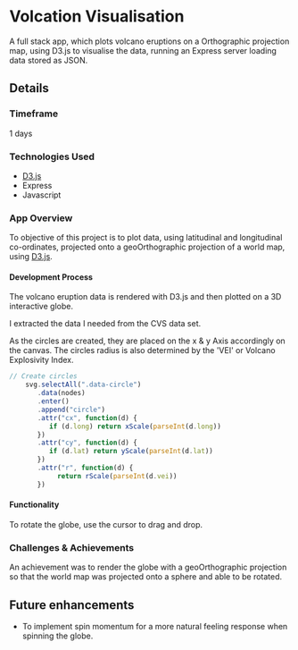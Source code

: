 # Volcation Visualisation

A full stack app, which plots volcano eruptions on a Orthographic projection map, using D3.js to visualise the data, running an Express server loading data stored as JSON.

## Details

### Timeframe

1 days

### Technologies Used

* [D3.js](https://d3js.org/)
* Express
* Javascript

### App Overview

To objective of this project is to plot data, using latitudinal and longitudinal co-ordinates, projected onto a geoOrthographic projection of a world map, using [D3.js](https://d3js.org/).

#### Development Process

The volcano eruption data is rendered with D3.js and then plotted on a 3D interactive globe.
<!-- 
```js
  // Extract from dataset
    dataset.forEach((val, i, array) => {
      let node = {}
      node.name = val['Name']
      node.date = new Date(val['Year'], 1, 1, 0, 0, 0, 0)
      node.type = val['Type']
      node.lat = val['Latitude']
      node.long = val['Longitude']
      node.index = i
      if ('' == node.type) node.type = 'Type N/A'
      node.vei = val['Volcano Explosivity Index (VEI)']
      if (node.vei) nodes.push(node)
      // if (node.date < 1, 1, 1, 1900, 0, 0) nodes.delete(node)
      if (labels.indexOf(node.type) == -1) labels.push(node.type)
    })
```
```js
  // Extract from dataset
    dataset.forEach((val, i, array) => {
      let node = {}
      node.name = val['Name']
      node.date = new Date(val['Year'], 1, 1, 0, 0, 0, 0)
      node.type = val['Type']
      node.lat = val['Latitude']
      node.long = val['Longitude']
      node.index = i
      if ('' == node.type) node.type = 'Type N/A'
      node.vei = val['Volcano Explosivity Index (VEI)']
      if (node.vei) nodes.push(node)
      // if (node.date < 1, 1, 1, 1900, 0, 0) nodes.delete(node)
      if (labels.indexOf(node.type) == -1) labels.push(node.type)
    })
``` -->

I extracted the data I needed from the CVS data set.

As the circles are created, they are placed on the x & y Axis accordingly on the canvas. The circles radius is also determined by the 'VEI' or Volcano Explosivity Index.

```js
// Create circles
    svg.selectAll(".data-circle")
       .data(nodes)
       .enter()
       .append("circle")
       .attr("cx", function(d) {
          if (d.long) return xScale(parseInt(d.long))
       })
       .attr("cy", function(d) {
          if (d.lat) return yScale(parseInt(d.lat))
       })
       .attr("r", function(d) {
       		return rScale(parseInt(d.vei))
       })
```

<!-- write about react three and drei and three fibre and canvas etc -->

#### Functionality

To rotate the globe, use the cursor to drag and drop.

### Challenges & Achievements

An achievement was to render the globe with a geoOrthographic projection so that the world map was projected onto a sphere and able to be rotated.

## Future enhancements

* To implement spin momentum for a more natural feeling response when spinning the globe.
